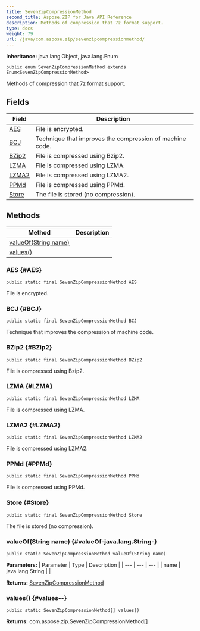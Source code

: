 ```yaml
---
title: SevenZipCompressionMethod
second_title: Aspose.ZIP for Java API Reference
description: Methods of compression that 7z format support.
type: docs
weight: 79
url: /java/com.aspose.zip/sevenzipcompressionmethod/
---
```


**Inheritance:**
java.lang.Object, java.lang.Enum
```
public enum SevenZipCompressionMethod extends Enum<SevenZipCompressionMethod>
```

Methods of compression that 7z format support.
## Fields

| Field | Description |
| --- | --- |
| [AES](#AES) | File is encrypted. |
| [BCJ](#BCJ) | Technique that improves the compression of machine code. |
| [BZip2](#BZip2) | File is compressed using Bzip2. |
| [LZMA](#LZMA) | File is compressed using LZMA. |
| [LZMA2](#LZMA2) | File is compressed using LZMA2. |
| [PPMd](#PPMd) | File is compressed using PPMd. |
| [Store](#Store) | The file is stored (no compression). |
## Methods

| Method | Description |
| --- | --- |
| [valueOf(String name)](#valueOf-java.lang.String-) |  |
| [values()](#values--) |  |
### AES {#AES}
```
public static final SevenZipCompressionMethod AES
```


File is encrypted.

### BCJ {#BCJ}
```
public static final SevenZipCompressionMethod BCJ
```


Technique that improves the compression of machine code.

### BZip2 {#BZip2}
```
public static final SevenZipCompressionMethod BZip2
```


File is compressed using Bzip2.

### LZMA {#LZMA}
```
public static final SevenZipCompressionMethod LZMA
```


File is compressed using LZMA.

### LZMA2 {#LZMA2}
```
public static final SevenZipCompressionMethod LZMA2
```


File is compressed using LZMA2.

### PPMd {#PPMd}
```
public static final SevenZipCompressionMethod PPMd
```


File is compressed using PPMd.

### Store {#Store}
```
public static final SevenZipCompressionMethod Store
```


The file is stored (no compression).

### valueOf(String name) {#valueOf-java.lang.String-}
```
public static SevenZipCompressionMethod valueOf(String name)
```




**Parameters:**
| Parameter | Type | Description |
| --- | --- | --- |
| name | java.lang.String |  |

**Returns:**
[SevenZipCompressionMethod](../../com.aspose.zip/sevenzipcompressionmethod)
### values() {#values--}
```
public static SevenZipCompressionMethod[] values()
```




**Returns:**
com.aspose.zip.SevenZipCompressionMethod[]
